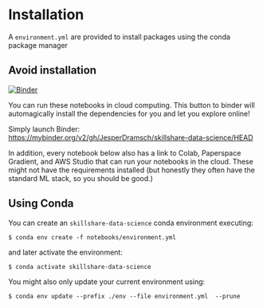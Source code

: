 # Installation

A `environment.yml` are provided to install packages using the conda package manager

## Avoid installation

[![Binder](https://mybinder.org/badge_logo.svg)](https://mybinder.org/v2/gh/JesperDramsch/skillshare-data-science/HEAD)

You can run these notebooks in cloud computing. This button to binder will automagically install the dependencies for you and let you explore online!

Simply launch Binder: https://mybinder.org/v2/gh/JesperDramsch/skillshare-data-science/HEAD

In addition, every notebook below also has a link to Colab, Paperspace Gradient, and AWS Studio that can run your notebooks in the cloud. These might not have the requirements installed (but honestly they often have the standard ML stack, so you should be good.)

## Using Conda

You can create an `skillshare-data-science` conda environment executing:

```
$ conda env create -f notebooks/environment.yml
```

and later activate the environment:

```
$ conda activate skillshare-data-science
```

You might also only update your current environment using:

```
$ conda env update --prefix ./env --file environment.yml  --prune
```
